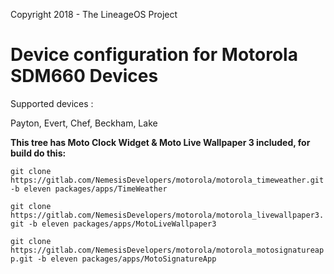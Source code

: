 Copyright 2018 - The LineageOS Project

Device configuration for Motorola SDM660 Devices
======================================

Supported devices :

Payton, Evert, Chef, Beckham, Lake

**This tree has Moto Clock Widget & Moto Live Wallpaper 3 included, for build do this:**

`git clone https://gitlab.com/NemesisDevelopers/motorola/motorola_timeweather.git -b eleven packages/apps/TimeWeather`

`git clone https://gitlab.com/NemesisDevelopers/motorola/motorola_livewallpaper3.git -b eleven packages/apps/MotoLiveWallpaper3`

`git clone https://gitlab.com/NemesisDevelopers/motorola/motorola_motosignatureapp.git -b eleven packages/apps/MotoSignatureApp`
